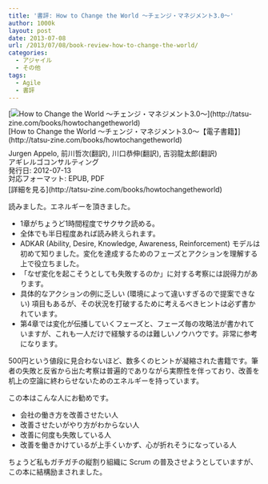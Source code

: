 ```yaml
---
title: '書評: How to Change the World 〜チェンジ・マネジメント3.0〜'
author: 1000k
layout: post
date: 2013-07-08
url: /2013/07/08/book-review-how-to-change-the-world/
categories:
  - アジャイル
  - その他
tags:
  - Agile
  - 書評
---
```

<div class="amazlet-box" style="margin-bottom:0px;"><div class="amazlet-image" style="float:left;margin:0px 12px 1px 0px;">[<img src="http://tatsu-zine.com/images/books/38/cover_s.jpg" alt="How to Change the World  〜チェンジ・マネジメント3.0〜" title="How to Change the World  〜チェンジ・マネジメント3.0〜" style="border: none;" />](http://tatsu-zine.com/books/howtochangetheworld)</div><div class="amazlet-info" style="line-height:120%;margin-bottom:10px"><div class="amazlet-name" style="margin-bottom:10px;line-height:120%">[How to Change the World  〜チェンジ・マネジメント3.0〜【電子書籍】](http://tatsu-zine.com/books/howtochangetheworld)</div><div class="amazlet-detail">Jurgen Appelo, 前川哲次(翻訳), 川口恭伸(翻訳), 吉羽龍太郎(翻訳)<br />アギレルゴコンサルティング<br />発行日: 2012-07-13<br />対応フォーマット: EPUB, PDF<br /></div><div class="amazlet-sub-info" style="float:left;"><div class="amazlet-link" style="margin-top:5px">[詳細を見る](http://tatsu-zine.com/books/howtochangetheworld)</div></div></div><div class="amazlet-footer" style="clear:left"></div></div>


読みました。エネルギーを頂きました。

<!--more-->

  * 1章がちょうど1時間程度でサクサク読める。
  * 全体でも半日程度あれば読み終えられます。
  * ADKAR (Ability, Desire, Knowledge, Awareness, Reinforcement) モデルは初めて知りました。変化を達成するためのフェーズとアクションを理解する上で役立ちました。
  * 「なぜ変化を起こそうとしても失敗するのか」に対する考察には説得力があります。
  * 具体的なアクションの例に乏しい (環境によって違いすぎるので提案できない) 項目もあるが、その状況を打破するために考えるべきヒントは必ず書かれています。
  * 第4章では変化が伝播していくフェーズと、フェーズ毎の攻略法が書かれていますが、これも一人だけで経験するのは難しいノウハウです。非常に参考になります。

500円という値段に見合わないほど、数多くのヒントが凝縮された書籍です。筆者の失敗と反省から出た考察は普遍的でありながら実際性を伴っており、改善を机上の空論に終わらせないためのエネルギーを持っています。

この本はこんな人にお勧めです。

  * 会社の働き方を改善させたい人
  * 改善させたいがやり方がわからない人
  * 改善に何度も失敗している人
  * 改善を働きかけているが上手くいかず、心が折れそうになっている人

ちょうど私もガチガチの縦割り組織に Scrum の普及させようとしていますが、この本に結構励まされました。